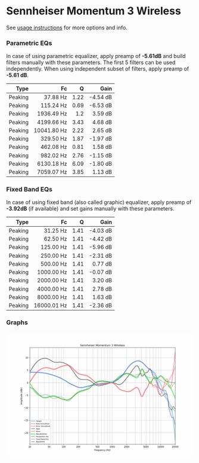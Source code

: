 # Sennheiser Momentum 3 Wireless
See [usage instructions](https://github.com/jaakkopasanen/AutoEq#usage) for more options and info.

### Parametric EQs
In case of using parametric equalizer, apply preamp of **-5.61dB** and build filters manually
with these parameters. The first 5 filters can be used independently.
When using independent subset of filters, apply preamp of **-5.61 dB**.

| Type    | Fc          |    Q | Gain     |
|--------:|------------:|-----:|---------:|
| Peaking | 37.88 Hz    | 1.22 | -4.54 dB |
| Peaking | 115.24 Hz   | 0.69 | -6.53 dB |
| Peaking | 1936.49 Hz  | 1.2  | 3.59 dB  |
| Peaking | 4199.66 Hz  | 3.43 | 4.68 dB  |
| Peaking | 10041.80 Hz | 2.22 | 2.65 dB  |
| Peaking | 329.50 Hz   | 1.87 | -1.97 dB |
| Peaking | 462.08 Hz   | 0.81 | 1.58 dB  |
| Peaking | 982.02 Hz   | 2.76 | -1.15 dB |
| Peaking | 6130.18 Hz  | 6.09 | -1.80 dB |
| Peaking | 7059.07 Hz  | 3.85 | 1.13 dB  |

### Fixed Band EQs
In case of using fixed band (also called graphic) equalizer, apply preamp of **-3.92dB**
(if available) and set gains manually with these parameters.

| Type    | Fc          |    Q | Gain     |
|--------:|------------:|-----:|---------:|
| Peaking | 31.25 Hz    | 1.41 | -4.03 dB |
| Peaking | 62.50 Hz    | 1.41 | -4.42 dB |
| Peaking | 125.00 Hz   | 1.41 | -5.96 dB |
| Peaking | 250.00 Hz   | 1.41 | -2.31 dB |
| Peaking | 500.00 Hz   | 1.41 | 0.77 dB  |
| Peaking | 1000.00 Hz  | 1.41 | -0.07 dB |
| Peaking | 2000.00 Hz  | 1.41 | 3.20 dB  |
| Peaking | 4000.00 Hz  | 1.41 | 2.78 dB  |
| Peaking | 8000.00 Hz  | 1.41 | 1.63 dB  |
| Peaking | 16000.01 Hz | 1.41 | -2.36 dB |

### Graphs
![](./Sennheiser%20Momentum%203%20Wireless.png)